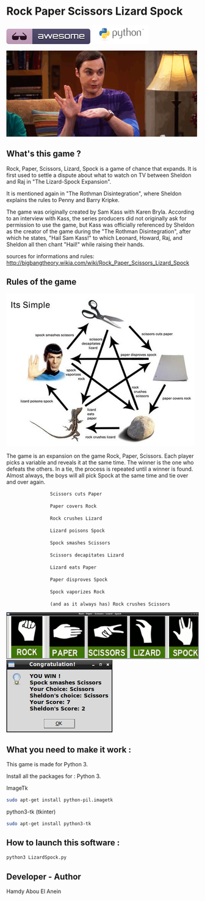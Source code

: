 # Rock Paper Scissors Lizard Spock  
![Awesome](awesome.svg) ![Python](python.png)

![Screenshot](sheldonFull.gif)


## What's this game ?  

Rock, Paper, Scissors, Lizard, Spock is a game of chance that expands. It is first used to settle a dispute about what to watch on TV between Sheldon and Raj in "The Lizard-Spock Expansion".  

It is mentioned again in "The Rothman Disintegration", where Sheldon explains the rules to Penny and Barry Kripke.  

The game was originally created by Sam Kass with Karen Bryla. According to an interview with Kass, the series producers did not originally ask for permission to use the game, but Kass was officially referenced by Sheldon as the creator of the game during the "The Rothman Disintegration", after which he states, "Hail Sam Kass!" to which Leonard, Howard, Raj, and Sheldon all then chant "Hail!" while raising their hands.  

sources for informations and rules: http://bigbangtheory.wikia.com/wiki/Rock_Paper_Scissors_Lizard_Spock

## Rules of the game  

![Screenshot](rules.jpg)


The game is an expansion on the game Rock, Paper, Scissors. Each player picks a variable and reveals it at the same time. The winner is the one who defeats the others. In a tie, the process is repeated until a winner is found. Almost always, the boys will all pick Spock at the same time and tie over and over again.  

                    Scissors cuts Paper  

                    Paper covers Rock   

                    Rock crushes Lizard   

                    Lizard poisons Spock   
  
                    Spock smashes Scissors   

                    Scissors decapitates Lizard   

                    Lizard eats Paper   

                    Paper disproves Spock   

                    Spock vaporizes Rock   
 
                    (and as it always has) Rock crushes Scissors   





![Screenshot](screenshot.png)  
![Screenshot](screenshot1.png)



## What you need to make it work :  

This game is made for Python 3.  

Install all the packages for : Python 3.  

ImageTk  
```sh
sudo apt-get install python-pil.imagetk
```  

python3-tk (tkinter)
```sh
sudo apt-get install python3-tk
```  


## How to launch this software :  

```sh
python3 LizardSpock.py
```  


## Developer - Author  

Hamdy Abou El Anein  

